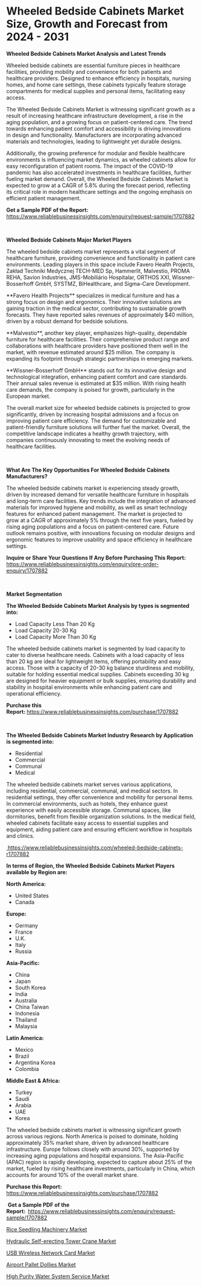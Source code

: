 <p><h1>Wheeled Bedside Cabinets Market Size, Growth and Forecast from 2024 - 2031</h1></p><p><strong>Wheeled Bedside Cabinets Market Analysis and Latest Trends</strong></p>
<p><p>Wheeled bedside cabinets are essential furniture pieces in healthcare facilities, providing mobility and convenience for both patients and healthcare providers. Designed to enhance efficiency in hospitals, nursing homes, and home care settings, these cabinets typically feature storage compartments for medical supplies and personal items, facilitating easy access.</p><p>The Wheeled Bedside Cabinets Market is witnessing significant growth as a result of increasing healthcare infrastructure development, a rise in the aging population, and a growing focus on patient-centered care. The trend towards enhancing patient comfort and accessibility is driving innovations in design and functionality. Manufacturers are incorporating advanced materials and technologies, leading to lightweight yet durable designs.</p><p>Additionally, the growing preference for modular and flexible healthcare environments is influencing market dynamics, as wheeled cabinets allow for easy reconfiguration of patient rooms. The impact of the COVID-19 pandemic has also accelerated investments in healthcare facilities, further fueling market demand. Overall, the Wheeled Bedside Cabinets Market is expected to grow at a CAGR of 5.8% during the forecast period, reflecting its critical role in modern healthcare settings and the ongoing emphasis on efficient patient management.</p></p>
<p><strong>Get a Sample PDF of the Report:&nbsp;</strong> <a href="https://www.reliablebusinessinsights.com/enquiry/request-sample/1707882?utm_campaign=97&utm_medium=2&utm_source=Github&utm_content=ia&utm_term=13102024&utm_id=wheeled-bedside-cabinets">https://www.reliablebusinessinsights.com/enquiry/request-sample/1707882</a></p>
<p>&nbsp;</p>
<p><strong>Wheeled Bedside Cabinets Major Market Players</strong></p>
<p><p>The wheeled bedside cabinets market represents a vital segment of healthcare furniture, providing convenience and functionality in patient care environments. Leading players in this space include Favero Health Projects, Zakład Techniki Medycznej TECH-MED Sp, Hammerlit, Malvestio, PROMA REHA, Savion Industries, JMS-Mobiliário Hospitalar, ORTHOS XXI, Wissner-Bosserhoff GmbH, SYSTMZ, BiHealthcare, and Sigma-Care Development.</p><p>**Favero Health Projects** specializes in medical furniture and has a strong focus on design and ergonomics. Their innovative solutions are gaining traction in the medical sector, contributing to sustainable growth forecasts. They have reported sales revenues of approximately $40 million, driven by a robust demand for bedside solutions.</p><p>**Malvestio**, another key player, emphasizes high-quality, dependable furniture for healthcare facilities. Their comprehensive product range and collaborations with healthcare providers have positioned them well in the market, with revenue estimated around $25 million. The company is expanding its footprint through strategic partnerships in emerging markets.</p><p>**Wissner-Bosserhoff GmbH** stands out for its innovative design and technological integration, enhancing patient comfort and care standards. Their annual sales revenue is estimated at $35 million. With rising health care demands, the company is poised for growth, particularly in the European market.</p><p>The overall market size for wheeled bedside cabinets is projected to grow significantly, driven by increasing hospital admissions and a focus on improving patient care efficiency. The demand for customizable and patient-friendly furniture solutions will further fuel the market. Overall, the competitive landscape indicates a healthy growth trajectory, with companies continuously innovating to meet the evolving needs of healthcare facilities.</p></p>
<p>&nbsp;</p>
<p><strong>What Are The Key Opportunities For Wheeled Bedside Cabinets Manufacturers?</strong></p>
<p><p>The wheeled bedside cabinets market is experiencing steady growth, driven by increased demand for versatile healthcare furniture in hospitals and long-term care facilities. Key trends include the integration of advanced materials for improved hygiene and mobility, as well as smart technology features for enhanced patient management. The market is projected to grow at a CAGR of approximately 5% through the next five years, fueled by rising aging populations and a focus on patient-centered care. Future outlook remains positive, with innovations focusing on modular designs and ergonomic features to improve usability and space efficiency in healthcare settings.</p></p>
<p><strong>Inquire or Share Your Questions If Any Before Purchasing This Report:</strong> <a href="https://www.reliablebusinessinsights.com/enquiry/pre-order-enquiry/1707882?utm_campaign=97&utm_medium=2&utm_source=Github&utm_content=ia&utm_term=13102024&utm_id=wheeled-bedside-cabinets">https://www.reliablebusinessinsights.com/enquiry/pre-order-enquiry/1707882</a></p>
<p>&nbsp;</p>
<p><strong>Market Segmentation</strong></p>
<p><strong>The Wheeled Bedside Cabinets Market Analysis by types is segmented into:</strong></p>
<p><ul><li>Load Capacity Less Than 20 Kg</li><li>Load Capacity 20-30 Kg</li><li>Load Capacity More Than 30 Kg</li></ul></p>
<p><p>The wheeled bedside cabinets market is segmented by load capacity to cater to diverse healthcare needs. Cabinets with a load capacity of less than 20 kg are ideal for lightweight items, offering portability and easy access. Those with a capacity of 20-30 kg balance sturdiness and mobility, suitable for holding essential medical supplies. Cabinets exceeding 30 kg are designed for heavier equipment or bulk supplies, ensuring durability and stability in hospital environments while enhancing patient care and operational efficiency.</p></p>
<p><strong>Purchase this Report:&nbsp;</strong><a href="https://www.reliablebusinessinsights.com/purchase/1707882?utm_campaign=97&utm_medium=2&utm_source=Github&utm_content=ia&utm_term=13102024&utm_id=wheeled-bedside-cabinets">https://www.reliablebusinessinsights.com/purchase/1707882</a></p>
<p>&nbsp;</p>
<p><strong>The Wheeled Bedside Cabinets Market Industry Research by Application is segmented into:</strong></p>
<p><ul><li>Residential</li><li>Commercial</li><li>Communal</li><li>Medical</li></ul></p>
<p><p>The wheeled bedside cabinets market serves various applications, including residential, commercial, communal, and medical sectors. In residential settings, they offer convenience and mobility for personal items. In commercial environments, such as hotels, they enhance guest experience with easily accessible storage. Communal spaces, like dormitories, benefit from flexible organization solutions. In the medical field, wheeled cabinets facilitate easy access to essential supplies and equipment, aiding patient care and ensuring efficient workflow in hospitals and clinics.</p></p>
<p><a href="https://www.reliablebusinessinsights.com/wheeled-bedside-cabinets-r1707882?utm_campaign=97&utm_medium=2&utm_source=Github&utm_content=ia&utm_term=13102024&utm_id=wheeled-bedside-cabinets">&nbsp;https://www.reliablebusinessinsights.com/wheeled-bedside-cabinets-r1707882</a></p>
<p><strong>In terms of Region, the Wheeled Bedside Cabinets Market Players available by Region are:</strong></p>
<p>
    <p> <strong> North America: </strong>
        <ul>
            <li>United States</li>
            <li>Canada</li>
        </ul>
        </p> 
    <p> <strong> Europe: </strong>
        <ul>
            <li>Germany</li>
            <li>France</li>
            <li>U.K.</li>
            <li>Italy</li>
            <li>Russia</li>
        </ul>
        </p> 
    <p> <strong> Asia-Pacific: </strong>
        <ul>
            <li>China</li>
            <li>Japan</li>
            <li>South Korea</li>
            <li>India</li>
            <li>Australia</li>
            <li>China Taiwan</li>
            <li>Indonesia</li>
            <li>Thailand</li>
            <li>Malaysia</li>
        </ul>
        </p> 
    <p> <strong> Latin America: </strong>
        <ul>
            <li>Mexico</li>
            <li>Brazil</li>
            <li>Argentina Korea</li>
            <li>Colombia</li>
        </ul>
        </p> 
    <p> <strong> Middle East & Africa: </strong>
        <ul>
            <li>Turkey</li>
            <li>Saudi</li>
            <li>Arabia</li>
            <li>UAE</li>
            <li>Korea</li>
        </ul>
    </p>
    </p>
<p><p>The wheeled bedside cabinets market is witnessing significant growth across various regions. North America is poised to dominate, holding approximately 35% market share, driven by advanced healthcare infrastructure. Europe follows closely with around 30%, supported by increasing aging populations and hospital expansions. The Asia-Pacific (APAC) region is rapidly developing, expected to capture about 25% of the market, fueled by rising healthcare investments, particularly in China, which accounts for around 10% of the overall market share.</p></p>
<p><strong>Purchase this Report: </strong><a href="https://www.reliablebusinessinsights.com/purchase/1707882?utm_campaign=97&utm_medium=2&utm_source=Github&utm_content=ia&utm_term=13102024&utm_id=wheeled-bedside-cabinets">https://www.reliablebusinessinsights.com/purchase/1707882</a></p>
<p>&nbsp;<strong>Get a Sample PDF of the Report:&nbsp;&nbsp;</strong><a href="https://www.reliablebusinessinsights.com/enquiry/request-sample/1707882?utm_campaign=97&utm_medium=2&utm_source=Github&utm_content=ia&utm_term=13102024&utm_id=wheeled-bedside-cabinets">https://www.reliablebusinessinsights.com/enquiry/request-sample/1707882</a></p>
<p><strong></strong></p>
<p><p><a href="https://www.linkedin.com/pulse/analyzing-rice-seedling-machinery-market-dynamics-growth-uibtf?utm_campaign=97&utm_medium=2&utm_source=Github&utm_content=ia&utm_term=13102024&utm_id=wheeled-bedside-cabinets">Rice Seedling Machinery Market</a></p><p><a href="https://www.linkedin.com/pulse/hydraulic-self-erecting-tower-crane-market-industry-landscape-2kqwf?utm_campaign=97&utm_medium=2&utm_source=Github&utm_content=ia&utm_term=13102024&utm_id=wheeled-bedside-cabinets">Hydraulic Self-erecting Tower Crane Market</a></p><p><a href="https://github.com/alespiliffe/Market-Research-Report-List-1/blob/main/usb-wireless-network-card-market.md?utm_campaign=97&utm_medium=2&utm_source=Github&utm_content=ia&utm_term=13102024&utm_id=wheeled-bedside-cabinets">USB Wireless Network Card Market</a></p><p><a href="https://github.com/yoreivesal/Market-Research-Report-List-1/blob/main/airport-pallet-dollies-market.md?utm_campaign=97&utm_medium=2&utm_source=Github&utm_content=ia&utm_term=13102024&utm_id=wheeled-bedside-cabinets">Airport Pallet Dollies Market</a></p><p><a href="https://www.linkedin.com/pulse/high-purity-water-system-service-market-size-share-trends-lbm9e?utm_campaign=97&utm_medium=2&utm_source=Github&utm_content=ia&utm_term=13102024&utm_id=wheeled-bedside-cabinets">High Purity Water System Service Market</a></p></p>